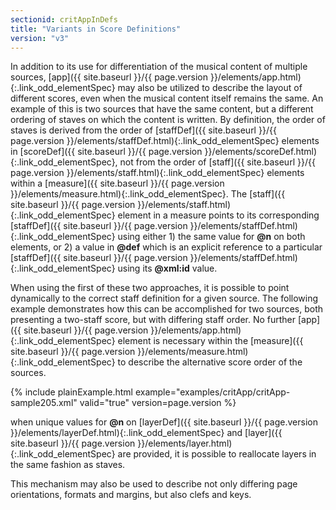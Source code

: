 ```yaml
---
sectionid: critAppInDefs
title: "Variants in Score Definitions"
version: "v3"
---
```




In addition to its use for differentiation of the musical content of multiple sources,
[app]({{ site.baseurl }}/{{ page.version }}/elements/app.html){:.link_odd_elementSpec} may also be utilized to describe the layout of different scores, even
when the musical content itself remains the same. An example of this is two sources
that have
the same content, but a different ordering of staves on which the content is written.
By
definition, the order of staves is derived from the order of [staffDef]({{ site.baseurl }}/{{ page.version }}/elements/staffDef.html){:.link_odd_elementSpec}
elements in [scoreDef]({{ site.baseurl }}/{{ page.version }}/elements/scoreDef.html){:.link_odd_elementSpec}, not from the order of [staff]({{ site.baseurl }}/{{ page.version }}/elements/staff.html){:.link_odd_elementSpec}
elements within a [measure]({{ site.baseurl }}/{{ page.version }}/elements/measure.html){:.link_odd_elementSpec}. The [staff]({{ site.baseurl }}/{{ page.version }}/elements/staff.html){:.link_odd_elementSpec} element in a
measure points to its corresponding [staffDef]({{ site.baseurl }}/{{ page.version }}/elements/staffDef.html){:.link_odd_elementSpec} using either 1) the same
value for **@n** on both elements, or 2) a value in **@def** which is an explicit
reference to a particular [staffDef]({{ site.baseurl }}/{{ page.version }}/elements/staffDef.html){:.link_odd_elementSpec} using its **@xml:id**
value.



When using the first of these two approaches, it is possible to point dynamically
to the
correct staff definition for a given source. The following example demonstrates how
this can
be accomplished for two sources, both presenting a two-staff score, but with differing
staff
order. No further [app]({{ site.baseurl }}/{{ page.version }}/elements/app.html){:.link_odd_elementSpec} element is necessary within the [measure]({{ site.baseurl }}/{{ page.version }}/elements/measure.html){:.link_odd_elementSpec} to describe the alternative score order of the sources.

{% include plainExample.html example="examples/critApp/critApp-sample205.xml" valid="true" version=page.version %}


when unique values for **@n** on [layerDef]({{ site.baseurl }}/{{ page.version }}/elements/layerDef.html){:.link_odd_elementSpec} and [layer]({{ site.baseurl }}/{{ page.version }}/elements/layer.html){:.link_odd_elementSpec} are provided, it is possible to reallocate layers in the same fashion as
staves.




This mechanism may also be used to describe not only differing page orientations,
formats and
margins, but also clefs and keys.




